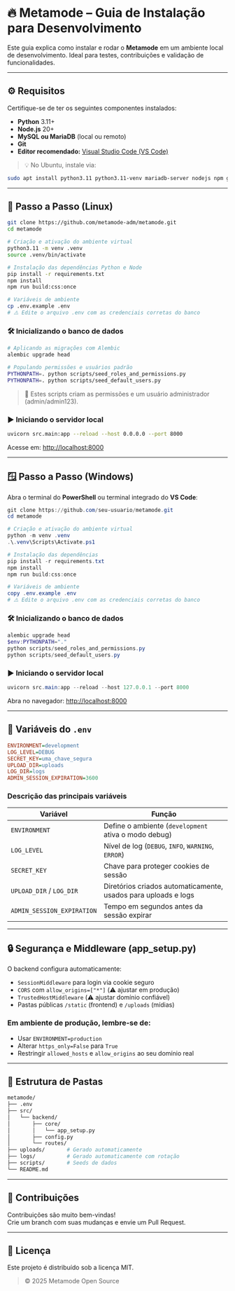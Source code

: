 # 🔥 Metamode – Guia de Instalação para Desenvolvimento

Este guia explica como instalar e rodar o **Metamode** em um ambiente local de desenvolvimento. Ideal para testes, contribuições e validação de funcionalidades.

---

## ⚙️ Requisitos

Certifique-se de ter os seguintes componentes instalados:

- **Python** 3.11+
- **Node.js** 20+
- **MySQL ou MariaDB** (local ou remoto)
- **Git**
- **Editor recomendado:** [Visual Studio Code (VS Code)](https://code.visualstudio.com)

> 💡 No Ubuntu, instale via:
```bash
sudo apt install python3.11 python3.11-venv mariadb-server nodejs npm git
```

---

## 🐧 Passo a Passo (Linux)

```bash
git clone https://github.com/metamode-adm/metamode.git
cd metamode

# Criação e ativação do ambiente virtual
python3.11 -m venv .venv
source .venv/bin/activate

# Instalação das dependências Python e Node
pip install -r requirements.txt
npm install
npm run build:css:once

# Variáveis de ambiente
cp .env.example .env
# ⚠️ Edite o arquivo .env com as credenciais corretas do banco
```

### 🛠️ Inicializando o banco de dados

```bash
# Aplicando as migrações com Alembic
alembic upgrade head

# Populando permissões e usuários padrão
PYTHONPATH=. python scripts/seed_roles_and_permissions.py
PYTHONPATH=. python scripts/seed_default_users.py
```

> 📌 Estes scripts criam as permissões e um usuário administrador (admin/admin123).

### ▶️ Iniciando o servidor local

```bash
uvicorn src.main:app --reload --host 0.0.0.0 --port 8000
```

Acesse em: [http://localhost:8000](http://localhost:8000)

---

## 🪟 Passo a Passo (Windows)

Abra o terminal do **PowerShell** ou terminal integrado do **VS Code**:

```powershell
git clone https://github.com/seu-usuario/metamode.git
cd metamode

# Criação e ativação do ambiente virtual
python -m venv .venv
.\.venv\Scripts\Activate.ps1

# Instalação das dependências
pip install -r requirements.txt
npm install
npm run build:css:once

# Variáveis de ambiente
copy .env.example .env
# ⚠️ Edite o arquivo .env com as credenciais corretas do banco
```

### 🛠️ Inicializando o banco de dados

```powershell
alembic upgrade head
$env:PYTHONPATH="."
python scripts/seed_roles_and_permissions.py
python scripts/seed_default_users.py
```

### ▶️ Iniciando o servidor local

```powershell
uvicorn src.main:app --reload --host 127.0.0.1 --port 8000
```

Abra no navegador: [http://localhost:8000](http://localhost:8000)

---

## 🔐 Variáveis do `.env`

```ini
ENVIRONMENT=development
LOG_LEVEL=DEBUG
SECRET_KEY=uma_chave_segura
UPLOAD_DIR=uploads
LOG_DIR=logs
ADMIN_SESSION_EXPIRATION=3600
```

### Descrição das principais variáveis

| Variável                 | Função                                                                 |
|--------------------------|------------------------------------------------------------------------|
| `ENVIRONMENT`           | Define o ambiente (`development` ativa o modo debug)                   |
| `LOG_LEVEL`             | Nível de log (`DEBUG`, `INFO`, `WARNING`, `ERROR`)                     |
| `SECRET_KEY`            | Chave para proteger cookies de sessão                                  |
| `UPLOAD_DIR` / `LOG_DIR`| Diretórios criados automaticamente, usados para uploads e logs         |
| `ADMIN_SESSION_EXPIRATION` | Tempo em segundos antes da sessão expirar                             |

---

## 🔒 Segurança e Middleware (app_setup.py)

O backend configura automaticamente:

- `SessionMiddleware` para login via cookie seguro
- `CORS` com `allow_origins=["*"]` (⚠️ ajustar em produção)
- `TrustedHostMiddleware` (⚠️ ajustar domínio confiável)
- Pastas públicas `/static` (frontend) e `/uploads` (mídias)

### Em ambiente de **produção**, lembre-se de:

- Usar `ENVIRONMENT=production`
- Alterar `https_only=False` para `True`
- Restringir `allowed_hosts` e `allow_origins` ao seu domínio real

---

## 📂 Estrutura de Pastas

```bash
metamode/
├── .env
├── src/
│   └── backend/
│       ├── core/
│       │   └── app_setup.py
│       ├── config.py
│       └── routes/
├── uploads/       # Gerado automaticamente
├── logs/          # Gerado automaticamente com rotação
├── scripts/       # Seeds de dados
└── README.md
```

---

## 🤝 Contribuições

Contribuições são muito bem-vindas!  
Crie um branch com suas mudanças e envie um Pull Request.

---

## 📄 Licença

Este projeto é distribuído sob a licença MIT.

> © 2025 Metamode Open Source

